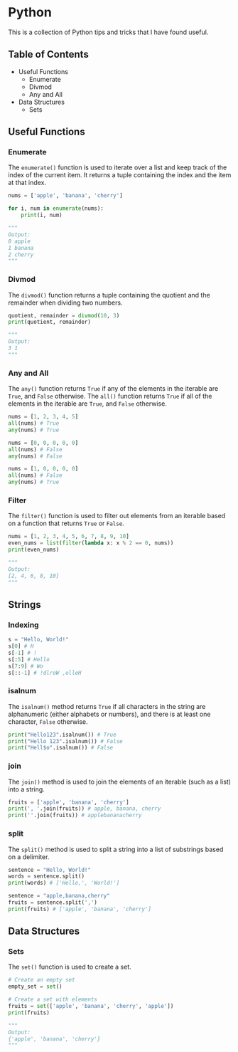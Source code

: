 # Python

This is a collection of Python tips and tricks that I have found useful.

## Table of Contents

- Useful Functions
  - Enumerate
  - Divmod
  - Any and All
- Data Structures
  - Sets

## Useful Functions

### Enumerate

The `enumerate()` function is used to iterate over a list and keep track of the index of the current item. It returns a tuple containing the index and the item at that index.

```py
nums = ['apple', 'banana', 'cherry']

for i, num in enumerate(nums):
    print(i, num)

"""
Output:
0 apple
1 banana
2 cherry
"""
```

### Divmod

The `divmod()` function returns a tuple containing the quotient and the remainder when dividing two numbers.

```py
quotient, remainder = divmod(10, 3)
print(quotient, remainder)

"""
Output:
3 1
"""
```

### Any and All

The `any()` function returns `True` if any of the elements in the iterable are `True`, and `False` otherwise.
The `all()` function returns `True` if all of the elements in the iterable are `True`, and `False` otherwise.

```py
nums = [1, 2, 3, 4, 5]
all(nums) # True
any(nums) # True

nums = [0, 0, 0, 0, 0]
all(nums) # False
any(nums) # False

nums = [1, 0, 0, 0, 0]
all(nums) # False
any(nums) # True
```

### Filter

The `filter()` function is used to filter out elements from an iterable based on a function that returns `True` or `False`.

```py
nums = [1, 2, 3, 4, 5, 6, 7, 8, 9, 10]
even_nums = list(filter(lambda x: x % 2 == 0, nums))
print(even_nums)

"""
Output:
[2, 4, 6, 8, 10]
"""
```

## Strings

### Indexing

```py
s = "Hello, World!"
s[0] # H
s[-1] # !
s[:5] # Hello
s[7:9] # Wo
s[::-1] # !dlroW ,olleH
```

### isalnum

The `isalnum()` method returns `True` if all characters in the string are alphanumeric (either alphabets or numbers), and there is at least one character, `False` otherwise.

```py
print("Hello123".isalnum()) # True
print("Hello 123".isalnum()) # False
print("Hell$o".isalnum()) # False
```

### join

The `join()` method is used to join the elements of an iterable (such as a list) into a string.

```py
fruits = ['apple', 'banana', 'cherry']
print(', '.join(fruits)) # apple, banana, cherry
print(''.join(fruits)) # applebananacherry
```

### split

The `split()` method is used to split a string into a list of substrings based on a delimiter.

```py
sentence = "Hello, World!"
words = sentence.split()
print(words) # ['Hello,', 'World!']

sentence = "apple,banana,cherry"
fruits = sentence.split(',')
print(fruits) # ['apple', 'banana', 'cherry']
```

## Data Structures

### Sets

The `set()` function is used to create a set.

```py
# Create an empty set
empty_set = set()

# Create a set with elements
fruits = set(['apple', 'banana', 'cherry', 'apple'])
print(fruits)

"""
Output:
{'apple', 'banana', 'cherry'}
"""
```
